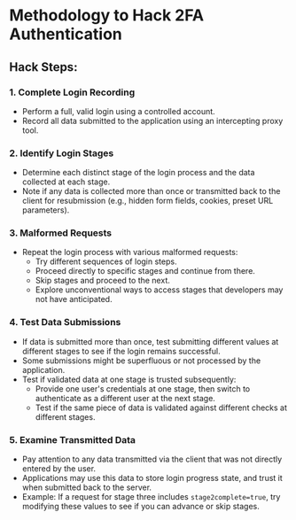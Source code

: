 # Methodology to Hack 2FA Authentication

## Hack Steps:

### 1. Complete Login Recording
- Perform a full, valid login using a controlled account.
- Record all data submitted to the application using an intercepting proxy tool.

### 2. Identify Login Stages
- Determine each distinct stage of the login process and the data collected at each stage.
- Note if any data is collected more than once or transmitted back to the client for resubmission (e.g., hidden form fields, cookies, preset URL parameters).

### 3. Malformed Requests
- Repeat the login process with various malformed requests:
  - Try different sequences of login steps.
  - Proceed directly to specific stages and continue from there.
  - Skip stages and proceed to the next.
  - Explore unconventional ways to access stages that developers may not have anticipated.

### 4. Test Data Submissions
- If data is submitted more than once, test submitting different values at different stages to see if the login remains successful.
- Some submissions might be superfluous or not processed by the application.
- Test if validated data at one stage is trusted subsequently:
  - Provide one user's credentials at one stage, then switch to authenticate as a different user at the next stage.
  - Test if the same piece of data is validated against different checks at different stages.

### 5. Examine Transmitted Data
- Pay attention to any data transmitted via the client that was not directly entered by the user.
- Applications may use this data to store login progress state, and trust it when submitted back to the server.
- Example: If a request for stage three includes `stage2complete=true`, try modifying these values to see if you can advance or skip stages.
